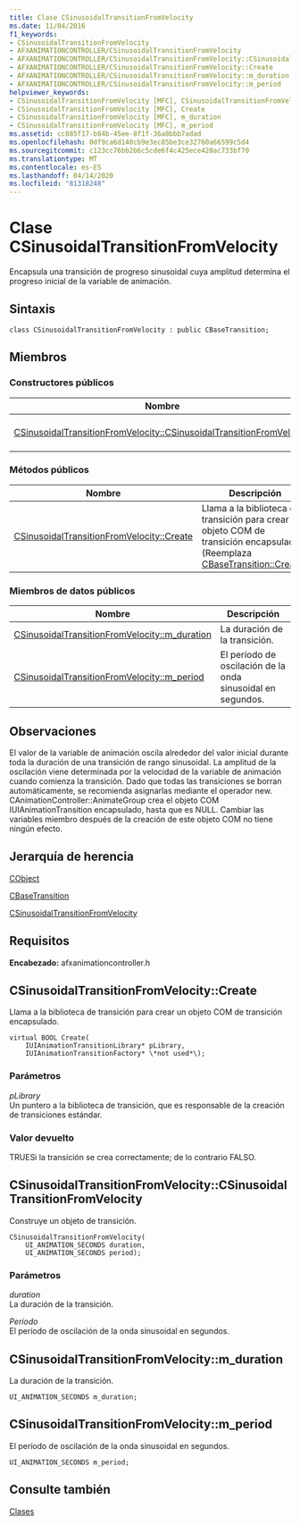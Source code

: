 ```yaml
---
title: Clase CSinusoidalTransitionFromVelocity
ms.date: 11/04/2016
f1_keywords:
- CSinusoidalTransitionFromVelocity
- AFXANIMATIONCONTROLLER/CSinusoidalTransitionFromVelocity
- AFXANIMATIONCONTROLLER/CSinusoidalTransitionFromVelocity::CSinusoidalTransitionFromVelocity
- AFXANIMATIONCONTROLLER/CSinusoidalTransitionFromVelocity::Create
- AFXANIMATIONCONTROLLER/CSinusoidalTransitionFromVelocity::m_duration
- AFXANIMATIONCONTROLLER/CSinusoidalTransitionFromVelocity::m_period
helpviewer_keywords:
- CSinusoidalTransitionFromVelocity [MFC], CSinusoidalTransitionFromVelocity
- CSinusoidalTransitionFromVelocity [MFC], Create
- CSinusoidalTransitionFromVelocity [MFC], m_duration
- CSinusoidalTransitionFromVelocity [MFC], m_period
ms.assetid: cc885f17-b84b-45ee-8f1f-36a8bbb7adad
ms.openlocfilehash: 0df9ca6d140cb9e3ec85be3ce32760a66599c5d4
ms.sourcegitcommit: c123cc76bb2b6c5cde6f4c425ece420ac733bf70
ms.translationtype: MT
ms.contentlocale: es-ES
ms.lasthandoff: 04/14/2020
ms.locfileid: "81318248"
---
```

# <a name="csinusoidaltransitionfromvelocity-class"></a>Clase CSinusoidalTransitionFromVelocity

Encapsula una transición de progreso sinusoidal cuya amplitud determina el progreso inicial de la variable de animación.

## <a name="syntax"></a>Sintaxis

```
class CSinusoidalTransitionFromVelocity : public CBaseTransition;
```

## <a name="members"></a>Miembros

### <a name="public-constructors"></a>Constructores públicos

|Nombre|Descripción|
|----------|-----------------|
|[CSinusoidalTransitionFromVelocity::CSinusoidalTransitionFromVelocity](#csinusoidaltransitionfromvelocity)|Construye un objeto de transición.|

### <a name="public-methods"></a>Métodos públicos

|Nombre|Descripción|
|----------|-----------------|
|[CSinusoidalTransitionFromVelocity::Create](#create)|Llama a la biblioteca de transición para crear un objeto COM de transición encapsulado. (Reemplaza [CBaseTransition::Create](../../mfc/reference/cbasetransition-class.md#create).)|

### <a name="public-data-members"></a>Miembros de datos públicos

|Nombre|Descripción|
|----------|-----------------|
|[CSinusoidalTransitionFromVelocity::m_duration](#m_duration)|La duración de la transición.|
|[CSinusoidalTransitionFromVelocity::m_period](#m_period)|El período de oscilación de la onda sinusoidal en segundos.|

## <a name="remarks"></a>Observaciones

El valor de la variable de animación oscila alrededor del valor inicial durante toda la duración de una transición de rango sinusoidal. La amplitud de la oscilación viene determinada por la velocidad de la variable de animación cuando comienza la transición. Dado que todas las transiciones se borran automáticamente, se recomienda asignarlas mediante el operador new. CAnimationController::AnimateGroup crea el objeto COM IUIAnimationTransition encapsulado, hasta que es NULL. Cambiar las variables miembro después de la creación de este objeto COM no tiene ningún efecto.

## <a name="inheritance-hierarchy"></a>Jerarquía de herencia

[CObject](../../mfc/reference/cobject-class.md)

[CBaseTransition](../../mfc/reference/cbasetransition-class.md)

[CSinusoidalTransitionFromVelocity](../../mfc/reference/csinusoidaltransitionfromvelocity-class.md)

## <a name="requirements"></a>Requisitos

**Encabezado:** afxanimationcontroller.h

## <a name="csinusoidaltransitionfromvelocitycreate"></a><a name="create"></a>CSinusoidalTransitionFromVelocity::Create

Llama a la biblioteca de transición para crear un objeto COM de transición encapsulado.

```
virtual BOOL Create(
    IUIAnimationTransitionLibrary* pLibrary,
    IUIAnimationTransitionFactory* \*not used*\);
```

### <a name="parameters"></a>Parámetros

*pLibrary*<br/>
Un puntero a la biblioteca de transición, que es responsable de la creación de transiciones estándar.

### <a name="return-value"></a>Valor devuelto

TRUESi la transición se crea correctamente; de lo contrario FALSO.

## <a name="csinusoidaltransitionfromvelocitycsinusoidaltransitionfromvelocity"></a><a name="csinusoidaltransitionfromvelocity"></a>CSinusoidalTransitionFromVelocity::CSinusoidalTransitionFromVelocity

Construye un objeto de transición.

```
CSinusoidalTransitionFromVelocity(
    UI_ANIMATION_SECONDS duration,
    UI_ANIMATION_SECONDS period);
```

### <a name="parameters"></a>Parámetros

*duration*<br/>
La duración de la transición.

*Período*<br/>
El período de oscilación de la onda sinusoidal en segundos.

## <a name="csinusoidaltransitionfromvelocitym_duration"></a><a name="m_duration"></a>CSinusoidalTransitionFromVelocity::m_duration

La duración de la transición.

```
UI_ANIMATION_SECONDS m_duration;
```

## <a name="csinusoidaltransitionfromvelocitym_period"></a><a name="m_period"></a>CSinusoidalTransitionFromVelocity::m_period

El período de oscilación de la onda sinusoidal en segundos.

```
UI_ANIMATION_SECONDS m_period;
```

## <a name="see-also"></a>Consulte también

[Clases](../../mfc/reference/mfc-classes.md)
